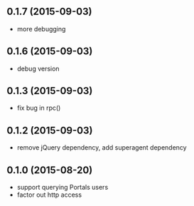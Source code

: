 ## 0.1.7 (2015-09-03)

- more debugging

## 0.1.6 (2015-09-03)

- debug version

## 0.1.3 (2015-09-03)

- fix bug in rpc()

## 0.1.2 (2015-09-03)

- remove jQuery dependency, add superagent dependency

## 0.1.0 (2015-08-20)

- support querying Portals users
- factor out http access

